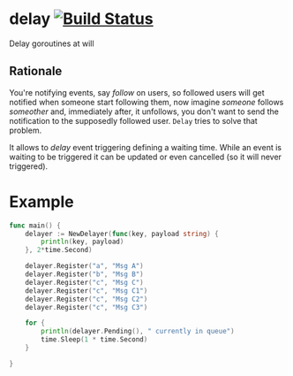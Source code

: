 delay [![Build Status](https://travis-ci.org/gchaincl/delay.svg)](https://travis-ci.org/gchaincl/delay)
=====

Delay goroutines at will

Rationale
---
You're notifying events, say _follow_ on users, so followed users will get
notified when someone start following them, now imagine _someone_ follows
_someother_ and, immediately after, it unfollows, you don't want to send the
notification to the supposedly followed user.
`Delay` tries to solve that problem.

It allows to *delay* event triggering defining a waiting time.
While an event is waiting to be triggered it can be updated or even cancelled
(so it will never triggered).

Example
=====

```go
func main() {
	delayer := NewDelayer(func(key, payload string) {
		println(key, payload)
	}, 2*time.Second)

	delayer.Register("a", "Msg A")
	delayer.Register("b", "Msg B")
	delayer.Register("c", "Msg C")
	delayer.Register("c", "Msg C1")
	delayer.Register("c", "Msg C2")
	delayer.Register("c", "Msg C3")

	for {
		println(delayer.Pending(), " currently in queue")
		time.Sleep(1 * time.Second)
	}

}
```
